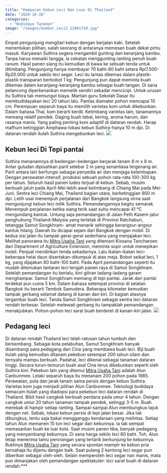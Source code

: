 ```yaml
---
title: "Hamparan Kebun Leci Nan Luas Di Thailand"
date: "2020-10-28"
categories: 
  - "Budidaya Tanaman"
image: "/images/Gambar_Leci2_1280x720.jpg"
---
```


Empat pengunjung mengitari kebun dengan berjalan kaki. Setelah menentukan pilihan, salah seorang di antaranya memesan buah dekat pintu masuk. Karyawan Suthira segera mengambil gunting dan keranjang bambu. Tanpa harus menaiki tangga, ia cekatan menggunting ranting penuh buah ranum. Hasil panen siang itu kemudian di bawa ke sebuah tenda untuk ditimbang. Pengunjung hanya membayar 70 baht-80 baht setara Rpl7.500-Rp20.000 untuk sekilo leci segar. Leci itu lantas dikemas dalam plastik-plastik transparan berbobot 1 kg. Pengunjung pun dapat meminta buah dikemas dalam keranjang-keranjang bambu sebagai buah tangan. Di sana pelancong diperkenankan memetik sendiri sekadar mencicipi. Untuk urusan itu Suthira tak memungut biaya. Mantan guru Sekolah Dasar itu membudidayakan leci 20 tahun lalu. Pantas diamater pohon mencapai 10 cm. Perempuan separuh baya itu memilih varietas kom untuk dikebunkan. Dalam bahasa Thai, kom berarti kerdil. Ketimbang varietas lain, tanamannya memang relatif pendek. Daging buah tebal, kering, aroma harum, dan rasanya manis. Yang paling penting kom adaptif di dataran rendah. Harap mafhum ketinggian Amphawa-lokasi kebun Suthira-hanya 10 m dpi. Di dataran rendah itulah Suthira mengebunkan leci. [![](/images/Kebun-Leci.jpg)](http://localhost/mitra/wp-content/uploads/2020/10/Kebun-Leci.jpg)

## Kebun leci Di Tepi pantai

Suthira menanamnya di bedengan-bedengan berjarak tanam 8 m x 8 m. Antar guludan dipisahkan parit selebar 2 m yang senantiasa tergenang air. Parit antara lain berfungsi sebagai penyedia air dan menjaga kelembapan. Dengan perawatan intensif, produksi sebuah pohon rata-rata 100-300 kg per tahun. Seluruh hasil panen ludes terjual di kebun. Sebab, musim berbuah jatuh pada April-Mei lebih awal ketimbang di Chiang Mai pada Mei-Juni. Sentra leci Chiang Mai, Thailand bagian utara, berketinggian 900 m dpi. Letih usai menempuh perjalanan dari Bangkok langsung sirna saat mengunjungi kebun leci milik Suthira. Pemandangannya begitu semarak. Menempuh perjalanan ketika siang terik saat suhu mencapai 41 °C mengundang kantuk. Untung saja pemandangan di Jalan Peth Kasem-jalur penghubung Thailand-Malysia yang terletak di Provinsi Ratchaburi, tetangga Samut Songkhram- amat menarik sehingga berangsur-angsur kantuk hilang. Daerah itu dicapai sejam dari Bangkok dengan mobil. Di kedua sisi jalan itu tampak gerai-gerai sederhana yang menjajakan leci. Melihat panorama itu [Mitra Usaha Tani](http://localhost/mitra) yang ditemani Kissana Tancharoen dari Department of Agriculture Extension, meminta sopir untuk menepikan mobil. Penjual mendirikan tenda sekadarnya. Lalu ikatan-ikatan leci-beberapa helai daun disertakan-ditumpuk di atas meja. Bobot seikat leci, 1 kg, yang dijajakan 80 baht-100 baht. Pada April pemandangan seperti itu mudah ditemukan lantaran leci tengah panen raya di Samut Songkhram. Setelah pemandangan itu berlalu, kini giliran ladang-ladang garam menghampar. Samut Songkhram memang di tepi pantai. Jarak dari pantai terdekat pun cuma 5 km. Dalam bahasa setempat provinsi di selatan Bangkok itu berarti Tembok Samudera. Beberapa kilometer kemudian tampak gerbang selamat datang di kanan dan kiri. Di bagian atasnya tergambar buah leci. Tanda Samut Songkhram sebagai sentra leci dataran rendah terbesar. Setelah melewati gerbang itu tampaklah pemandangan menakjubkan. Pohon-pohon leci sarat buah berderet di kanan-kiri jalan. [![](/images/Kebun-buah-Leci.jpg)](http://localhost/mitra/wp-content/uploads/2020/10/Kebun-buah-Leci.jpg)

## Pedagang leci

Di dataran rendah Thailand leci telah ratusan tahun tumbuh dan berkembang. Sebagai kota pelabuhan, Samut Songkhram banyak disambangi para pedagang dari Cina yang membawa buah leci. Biji buah itulah yang kemudian ditanam pekebun setempat 200 tahun silam dan ternyata mampu berbuah. Padahal, leci dikenal sebagai tanaman dataran tinggi. Secara turun-temurun buah asal Cina terus dikebunkan seperti oleh Suthira kini. Pekebun lain yang ditemui [Mitra Usaha Tani](http://localhost/mitra) adalah Alun Canbunmee. Lelaki separuh baya itu menanam 200 pohon pada 1985. Perawatan, pola dan jarak tanam sama persis dengan kebun Suthira. Varietas kom juga menjadi pilihan Alun Canbunmee. Teknologi budidaya semacam itulah yang diadopsi para pekebun leci dataran rendah di Thailand. Bibit hasil cangkok berbuah perdana pada umur 4 tahun. Dengan cangkok umur 20 tahun tanaman tampak pendek, setinggi 3-5 m. Buah merebak di hampir setiap ranting. Sampai-sampai Alun membungkus tajuk dengan net. Sebab, lokasi kebun persis di tepi jalan besar. Jika tak dibungkus, tentu saja bakal mengganggu kendaraan yang melintas. Setiap tahun Alun memanen 15 ton leci segar dari kebunnya. Ia tak sempat memasarkan buah ke luar kota. Saat musim panen tiba, banyak pedagang yang menyambangi kebunnya. Di sana harga sekilo leci 80 baht. Toh, Alun tetap menerima tamu perorangan yang tertarik berkunjung ke kebunnya. Buktinya [Mitra Usaha Tani](http://localhost/mitra) yang secara spontan mampir ke kebun pria bersahaja itu dijamu dengan baik. Saat pulang 2 kantong leci segar pun diberikan sebagai oleh-oleh. Selain memperoleh leci segar nan manis, mata pun dimanjakan oleh pemandangan spektakuler: leci sarat buah di dataran rendah.\*\*\*
